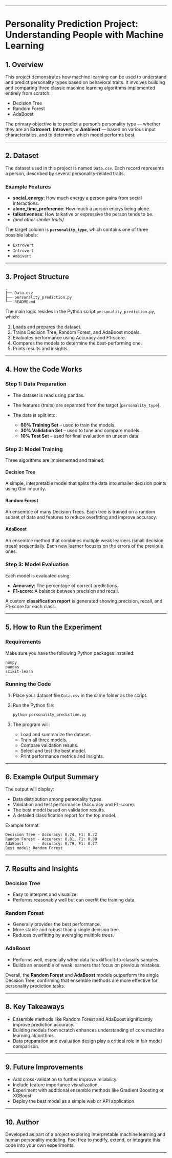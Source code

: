 
---

# Personality Prediction Project: Understanding People with Machine Learning

## 1. Overview

This project demonstrates how machine learning can be used to understand and predict personality types based on behavioral traits. It involves building and comparing three classic machine learning algorithms implemented entirely from scratch:

* Decision Tree
* Random Forest
* AdaBoost

The primary objective is to predict a person’s personality type — whether they are an **Extrovert**, **Introvert**, or **Ambivert** — based on various input characteristics, and to determine which model performs best.

---

## 2. Dataset

The dataset used in this project is named `Data.csv`. Each record represents a person, described by several personality-related traits.

### Example Features

* **social_energy**: How much energy a person gains from social interactions.
* **alone_time_preference**: How much a person enjoys being alone.
* **talkativeness**: How talkative or expressive the person tends to be.
* *(and other similar traits)*

The target column is **`personality_type`**, which contains one of three possible labels:

* `Extrovert`
* `Introvert`
* `Ambivert`

---

## 3. Project Structure

```
.
├── Data.csv
├── personality_prediction.py
└── README.md
```

The main logic resides in the Python script `personality_prediction.py`, which:

1. Loads and prepares the dataset.
2. Trains Decision Tree, Random Forest, and AdaBoost models.
3. Evaluates performance using Accuracy and F1-score.
4. Compares the models to determine the best-performing one.
5. Prints results and insights.

---

## 4. How the Code Works

### Step 1: Data Preparation

* The dataset is read using pandas.
* The features (traits) are separated from the target (`personality_type`).
* The data is split into:

  * **60% Training Set** – used to train the models.
  * **30% Validation Set** – used to tune and compare models.
  * **10% Test Set** – used for final evaluation on unseen data.

### Step 2: Model Training

Three algorithms are implemented and trained:

#### Decision Tree

A simple, interpretable model that splits the data into smaller decision points using Gini impurity.

#### Random Forest

An ensemble of many Decision Trees. Each tree is trained on a random subset of data and features to reduce overfitting and improve accuracy.

#### AdaBoost

An ensemble method that combines multiple weak learners (small decision trees) sequentially. Each new learner focuses on the errors of the previous ones.

### Step 3: Model Evaluation

Each model is evaluated using:

* **Accuracy**: The percentage of correct predictions.
* **F1-score**: A balance between precision and recall.

A custom **classification report** is generated showing precision, recall, and F1-score for each class.

---

## 5. How to Run the Experiment

### Requirements

Make sure you have the following Python packages installed:

```
numpy
pandas
scikit-learn
```

### Running the Code

1. Place your dataset file `Data.csv` in the same folder as the script.
2. Run the Python file:

   ```bash
   python personality_prediction.py
   ```
3. The program will:

   * Load and summarize the dataset.
   * Train all three models.
   * Compare validation results.
   * Select and test the best model.
   * Print performance metrics and insights.

---

## 6. Example Output Summary

The output will display:

* Data distribution among personality types.
* Validation and test performance (Accuracy and F1-score).
* The best model based on validation results.
* A detailed classification report for the top model.

Example format:

```
Decision Tree - Accuracy: 0.74, F1: 0.72
Random Forest - Accuracy: 0.81, F1: 0.80
AdaBoost      - Accuracy: 0.79, F1: 0.77
Best model: Random Forest
```

---

## 7. Results and Insights

### Decision Tree

* Easy to interpret and visualize.
* Performs reasonably well but can overfit the training data.

### Random Forest

* Generally provides the best performance.
* More stable and robust than a single decision tree.
* Reduces overfitting by averaging multiple trees.

### AdaBoost

* Performs well, especially when data has difficult-to-classify samples.
* Builds an ensemble of weak learners that focus on previous mistakes.

Overall, the **Random Forest** and **AdaBoost** models outperform the single Decision Tree, confirming that ensemble methods are more effective for personality prediction tasks.

---

## 8. Key Takeaways

* Ensemble methods like Random Forest and AdaBoost significantly improve prediction accuracy.
* Building models from scratch enhances understanding of core machine learning algorithms.
* Data preparation and evaluation design play a critical role in fair model comparison.

---

## 9. Future Improvements

* Add cross-validation to further improve reliability.
* Include feature importance visualization.
* Experiment with additional ensemble methods like Gradient Boosting or XGBoost.
* Deploy the best model as a simple web or API application.

---

## 10. Author

Developed as part of a project exploring interpretable machine learning and human personality modeling.
Feel free to modify, extend, or integrate this code into your own experiments.

---


